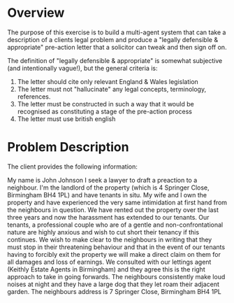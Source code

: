 # Overview

The purpose of this exercise is to build a multi-agent system that can take a description of a clients legal problem and produce a "legally defensible & appropriate" pre-action letter that a solicitor can tweak and then sign off on.

The definition of "legally defensible & appropriate" is somewhat subjective (and intentionally vague!), but the general criteria is:

1. The letter should cite only relevant England & Wales legislation
2. The letter must not "hallucinate" any legal concepts, terminology, references.
3. The letter must be constructed in such a way that it would be recognised as constituting a stage of the pre-action process
4. The letter must use british english

# Problem Description

The client provides the following information:

My name is John Johnson I seek a lawyer to draft a preaction to a neighbour. I'm the landlord of the property (which is 4 Springer Close, Birmingham BH4 1PL) and have tenants in situ. My wife and I own the property and have experienced the very same intimidation at first hand from the neighbours in question. We have rented out the property over the last three years and now the harassment has extended to our tenants. Our tenants, a professional couple who are of a gentle and non-confrontational nature are highly anxious and wish to cut short their tenancy if this continues. We wish to make clear to the neighbours in writing that they must stop in their threatening behaviour and that in the event of our tenants having to forcibly exit the property we will make a direct claim on them for all damages and loss of earnings. We consulted with our lettings agent (Keithly Estate Agents in Birmingham) and they agree this is the right approach to take in going forwards. The neighbours consistently make loud noises at night and they have a large dog that they let roam their adjacent garden. The neighbours address is 7 Springer Close, Birmingham BH4 1PL

